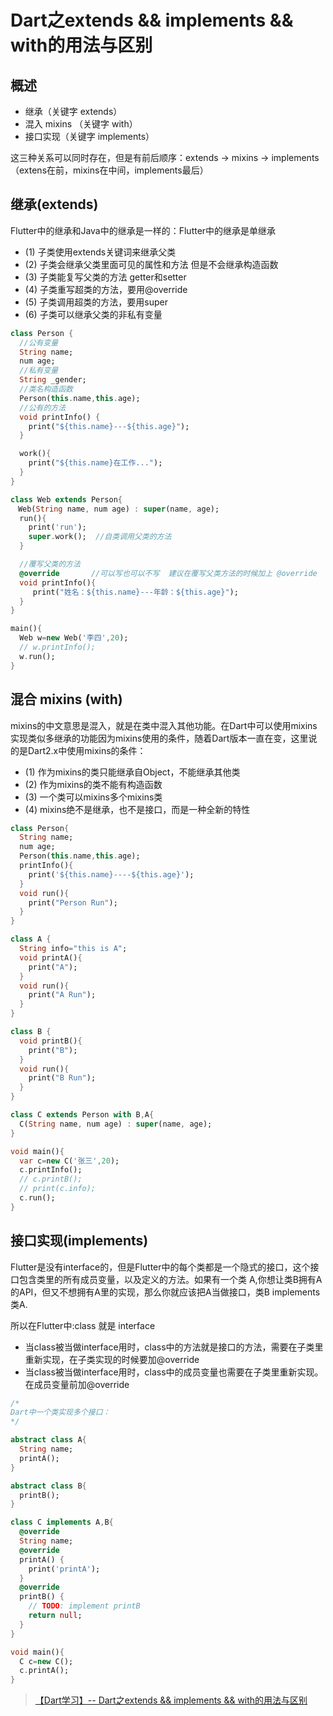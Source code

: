 # Dart之extends && implements && with的用法与区别

## 概述
- 继承（关键字 extends）
- 混入  mixins （关键字 with）
- 接口实现（关键字 implements）

这三种关系可以同时存在，但是有前后顺序：extends -> mixins -> implements（extens在前，mixins在中间，implements最后）

## 继承(extends)
Flutter中的继承和Java中的继承是一样的：Flutter中的继承是单继承

- (1) 子类使用extends关键词来继承父类
- (2) 子类会继承父类里面可见的属性和方法 但是不会继承构造函数
- (3) 子类能复写父类的方法 getter和setter
- (4) 子类重写超类的方法，要用@override
- (5) 子类调用超类的方法，要用super
- (6) 子类可以继承父类的非私有变量

```dart
class Person {
  //公有变量
  String name; 
  num age; 
  //私有变量
  String _gender;
  //类名构造函数
  Person(this.name,this.age);
  //公有的方法
  void printInfo() {
    print("${this.name}---${this.age}");  
  }

  work(){
    print("${this.name}在工作...");
  }
}

class Web extends Person{
　Web(String name, num age) : super(name, age);
  run(){
    print('run');
    super.work();  //自类调用父类的方法
  }

  //覆写父类的方法
  @override       //可以写也可以不写  建议在覆写父类方法的时候加上 @override 
  void printInfo(){
     print("姓名：${this.name}---年龄：${this.age}"); 
  }
}

main(){ 
  Web w=new Web('李四',20);
  // w.printInfo();
  w.run();
}
```

## 混合 mixins (with)
mixins的中文意思是混入，就是在类中混入其他功能。在Dart中可以使用mixins实现类似多继承的功能因为mixins使用的条件，随着Dart版本一直在变，这里说的是Dart2.x中使用mixins的条件：
- (1) 作为mixins的类只能继承自Object，不能继承其他类
- (2) 作为mixins的类不能有构造函数
- (3) 一个类可以mixins多个mixins类
- (4) mixins绝不是继承，也不是接口，而是一种全新的特性

```dart
class Person{
  String name;
  num age;
  Person(this.name,this.age);
  printInfo(){
    print('${this.name}----${this.age}');
  }
  void run(){
    print("Person Run");
  }
}

class A {
  String info="this is A";
  void printA(){
    print("A");
  }
  void run(){
    print("A Run");
  }
}

class B {  
  void printB(){
    print("B");
  }
  void run(){
    print("B Run");
  }
}

class C extends Person with B,A{
  C(String name, num age) : super(name, age);
}

void main(){  
  var c=new C('张三',20);  
  c.printInfo();
  // c.printB();
  // print(c.info);
  c.run();
}
```

## 接口实现(implements)
Flutter是没有interface的，但是Flutter中的每个类都是一个隐式的接口，这个接口包含类里的所有成员变量，以及定义的方法。如果有一个类 A,你想让类B拥有A的API，但又不想拥有A里的实现，那么你就应该把A当做接口，类B implements 类A.

所以在Flutter中:class 就是 interface

- 当class被当做interface用时，class中的方法就是接口的方法，需要在子类里重新实现，在子类实现的时候要加@override
- 当class被当做interface用时，class中的成员变量也需要在子类里重新实现。在成员变量前加@override

```dart
/*
Dart中一个类实现多个接口：
*/

abstract class A{
  String name;
  printA();
}

abstract class B{
  printB();
}

class C implements A,B{  
  @override
  String name;  
  @override
  printA() {
    print('printA');
  }
  @override
  printB() {
    // TODO: implement printB
    return null;
  }
}

void main(){
  C c=new C();
  c.printA();
}
```

> [【Dart学习】-- Dart之extends && implements && with的用法与区别](https://www.cnblogs.com/lxlx1798/p/11044101.html)







